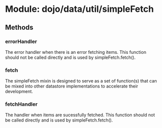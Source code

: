 # Module: dojo/data/util/simpleFetch

## Methods

### errorHandler
The error handler when there is an error fetching items.  This function should not be called
directly and is used by simpleFetch.fetch().

### fetch
The simpleFetch mixin is designed to serve as a set of function(s) that can
be mixed into other datastore implementations to accelerate their development.

### fetchHandler
The handler when items are sucessfully fetched.  This function should not be called directly
and is used by simpleFetch.fetch().

